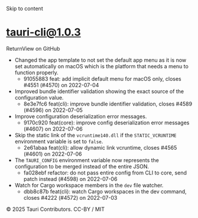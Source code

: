 Skip to content
# tauri-cli@1.0.3
ReturnView on GitHub
  * Changed the app template to not set the default app menu as it is now set automatically on macOS which is the platform that needs a menu to function properly. 
    * 91055883 feat: add implicit default menu for macOS only, closes #4551 (#4570) on 2022-07-04
  * Improved bundle identifier validation showing the exact source of the configuration value. 
    * 8e3e7fc6 feat(cli): improve bundle identifier validation, closes #4589 (#4596) on 2022-07-05
  * Improve configuration deserialization error messages. 
    * 9170c920 feat(core): improve config deserialization error messages (#4607) on 2022-07-06
  * Skip the static link of the `vcruntime140.dll` if the `STATIC_VCRUNTIME` environment variable is set to `false`. 
    * 2e61abaa feat(cli): allow dynamic link vcruntime, closes #4565 (#4601) on 2022-07-06
  * The `TAURI_CONFIG` environment variable now represents the configuration to be merged instead of the entire JSON. 
    * fa028ebf refactor: do not pass entire config from CLI to core, send patch instead (#4598) on 2022-07-06
  * Watch for Cargo workspace members in the `dev` file watcher. 
    * dbb8c87b feat(cli): watch Cargo workspaces in the dev command, closes #4222 (#4572) on 2022-07-03


© 2025 Tauri Contributors. CC-BY / MIT
